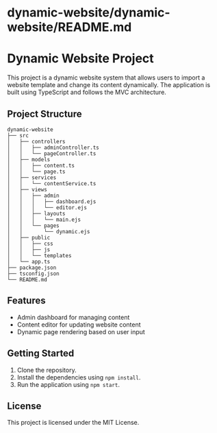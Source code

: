 # dynamic-website/dynamic-website/README.md

# Dynamic Website Project

This project is a dynamic website system that allows users to import a website template and change its content dynamically. The application is built using TypeScript and follows the MVC architecture.

## Project Structure

```
dynamic-website
├── src
│   ├── controllers
│   │   ├── adminController.ts
│   │   └── pageController.ts 
│   ├── models
│   │   ├── content.ts
│   │   └── page.ts
│   ├── services
│   │   └── contentService.ts
│   ├── views
│   │   ├── admin
│   │   │   ├── dashboard.ejs
│   │   │   └── editor.ejs
│   │   ├── layouts
│   │   │   └── main.ejs
│   │   └── pages
│   │       └── dynamic.ejs
│   ├── public
│   │   ├── css
│   │   ├── js
│   │   └── templates
│   └── app.ts
├── package.json
├── tsconfig.json
└── README.md
```

## Features

- Admin dashboard for managing content
- Content editor for updating website content
- Dynamic page rendering based on user input

## Getting Started

1. Clone the repository.
2. Install the dependencies using `npm install`.
3. Run the application using `npm start`.

## License

This project is licensed under the MIT License.